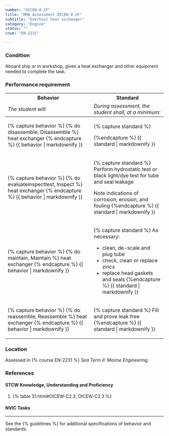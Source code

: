 ```yaml
---
number: "OICEW-8-2F"
title: "MMA Assessment OICEW-8-2F"
subtitle: "Overhaul heat exchanger"
category: "Engine"
status: ""
cnum: "EN-2231"

---
```

### Condition

Aboard ship or in workshop, given a heat exchanger and other equipment needed to complete the task.

### Performance requirement 

<table width='100%' class='Guidelines'>
 <thead>
 <tr>
     <th class='thirty'>Behavior</th>
     <th class='seventy'>Standard</th>
 </tr>
 <tr>
     <td><em>The student will:</em></td>
     <td><em>During assessment, the student shall, at a minimum:</em></td>
 </tr>
 </thead>
 <tbody>
 

<tr><td>

{% capture behavior %}
{% do disassemble, Disassemble %} heat exchanger
{% endcapture %}
{{ behavior | markdownify }}

</td><td>

{% capture standard %}

{%endcapture %}
{{ standard | markdownify }}

</td></tr>



<tr><td>

{% capture behavior %}
{% do evaluateinspecttest, Inspect %} heat exchanger
{% endcapture %}
{{ behavior | markdownify }}

</td><td>

{% capture standard %}
Perform hydrostatic test or black light/dye test for tube and seal leakage

Note indications of corrosion, erosion, and fouling
{%endcapture %}
{{ standard | markdownify }}

</td></tr>



<tr><td>

{% capture behavior %}
{% do maintain, Maintain %} heat exchanger
{% endcapture %}
{{ behavior | markdownify }}

</td><td>

{% capture standard %}
As necessary:

  * clean, de-scale and plug tube
  * check, clean or replace zincs
  * replace head gaskets and seals
{%endcapture %}
{{ standard | markdownify }}

</td></tr>



<tr><td>

{% capture behavior %}
{% do reassemble, Reassemble %} heat exchanger
{% endcapture %}
{{ behavior | markdownify }}

</td><td>

{% capture standard %}
Fill and prove leak free
{%endcapture %}
{{ standard | markdownify }}

</td></tr>



 </tbody>
 </table>

### Location

Assessed in  {% course  EN-2231 %}  *Sea Term II: Marine Engineering*.

### References

#### STCW Knowledge, Understanding and Proficiency

1. {% table 31.html#OICEW-C2.3, OICEW-C2.3 %}


#### NVIC Tasks



***



See the {% guidelines %} for additional specifications of behavior and standards.